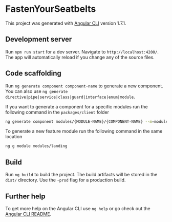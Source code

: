 # FastenYourSeatbelts

This project was generated with [Angular CLI](https://github.com/angular/angular-cli) version 1.7.1.

## Development server

Run `npm run start` for a dev server. Navigate to `http://localhost:4200/`. The app will automatically reload if you change any of the source files.

## Code scaffolding

Run `ng generate component component-name` to generate a new component. You can also use `ng generate directive|pipe|service|class|guard|interface|enum|module`.

If you want to generate a component for a specific modules run the following command in the `packages/client` folder

```bash
ng generate component modules/{MODULE-NAME}/{COMPONENT-NAME} --m=modules/{MODULE-NAME}/{MODULE.NAME}.module.ts
```

To generate a new feature module run the following command in the same location

```bash
ng g module modules/landing
```

## Build

Run `ng build` to build the project. The build artifacts will be stored in the `dist/` directory. Use the `-prod` flag for a production build.

## Further help

To get more help on the Angular CLI use `ng help` or go check out the [Angular CLI README](https://github.com/angular/angular-cli/blob/master/README.md).


